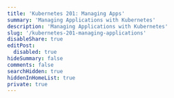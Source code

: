 ```yaml
---
title: 'Kubernetes 201: Managing Apps'
summary: 'Managing Applications with Kubernetes'
description: 'Managing Applications with Kubernetes'
slug: '/kubernetes-201-managing-applications'
disableShare: true
editPost:
  disabled: true
hideSummary: false
comments: false
searchHidden: true
hiddenInHomeList: true
private: true
---
```

